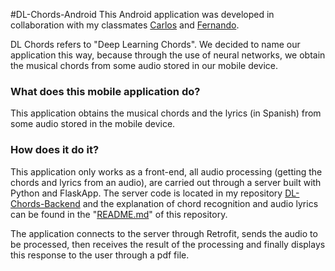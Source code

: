 #DL-Chords-Android
This Android application was developed in collaboration with my classmates [Carlos](https://github.com/CarlitosObr) and [Fernando](https://github.com/CarlitosObr).

DL Chords refers to "Deep Learning Chords". We decided to name our application this way, because through the use of neural networks, we obtain the musical chords from some audio stored in our mobile device. 

### What does this mobile application do?
This application obtains the musical chords and the lyrics (in Spanish) from some audio stored in the mobile device.

### How does it do it?
This application only works as a front-end, all audio processing (getting the chords and lyrics from an audio), are carried out through a server built with Python and FlaskApp. The server code is located in my repository [DL-Chords-Backend](https://github.com/koke050800/DL-Chords-Backend) and the explanation of chord recognition and audio lyrics can be found in the "[README.md](https://github.com/koke050800/DL-Chords-Backend#readme)" of this repository. 

The application connects to the server through Retrofit, sends the audio to be processed, then receives the result of the processing and finally displays this response to the user through a pdf file.
